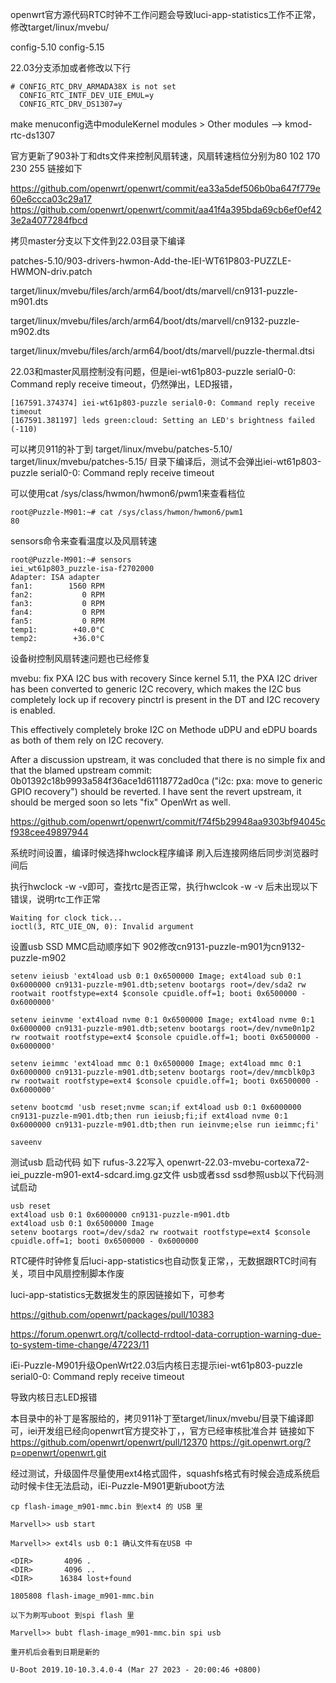openwrt官方源代码RTC时钟不工作问题会导致luci-app-statistics工作不正常，修改target/linux/mvebu/

config-5.10
config-5.15

22.03分支添加或者修改以下行

```
# CONFIG_RTC_DRV_ARMADA38X is not set
  CONFIG_RTC_INTF_DEV_UIE_EMUL=y
  CONFIG_RTC_DRV_DS1307=y

```

make menuconfig选中moduleKernel modules > Other modules --> kmod-rtc-ds1307

官方更新了903补丁和dts文件来控制风扇转速，风扇转速档位分别为80 102 170 230 255 链接如下

https://github.com/openwrt/openwrt/commit/ea33a5def506b0ba647f779e60e6ccca03c29a17
https://github.com/openwrt/openwrt/commit/aa41f4a395bda69cb6ef0ef423e2a4077284fbcd

拷贝master分支以下文件到22.03目录下编译

patches-5.10/903-drivers-hwmon-Add-the-IEI-WT61P803-PUZZLE-HWMON-driv.patch

target/linux/mvebu/files/arch/arm64/boot/dts/marvell/cn9131-puzzle-m901.dts

target/linux/mvebu/files/arch/arm64/boot/dts/marvell/cn9132-puzzle-m902.dts

target/linux/mvebu/files/arch/arm64/boot/dts/marvell/puzzle-thermal.dtsi

22.03和master风扇控制没有问题，但是iei-wt61p803-puzzle serial0-0: Command reply receive timeout，仍然弹出，LED报错，

```
[167591.374374] iei-wt61p803-puzzle serial0-0: Command reply receive timeout
[167591.381197] leds green:cloud: Setting an LED's brightness failed (-110)
```

可以拷贝911的补丁到 
target/linux/mvebu/patches-5.10/
target/linux/mvebu/patches-5.15/
目录下编译后，测试不会弹出iei-wt61p803-puzzle serial0-0: Command reply receive timeout

可以使用cat /sys/class/hwmon/hwmon6/pwm1来查看档位

```
root@Puzzle-M901:~# cat /sys/class/hwmon/hwmon6/pwm1
80
```
sensors命令来查看温度以及风扇转速

```
root@Puzzle-M901:~# sensors
iei_wt61p803_puzzle-isa-f2702000
Adapter: ISA adapter
fan1:        1560 RPM
fan2:           0 RPM
fan3:           0 RPM
fan4:           0 RPM
fan5:           0 RPM
temp1:        +40.0°C
temp2:        +36.0°C
```
设备树控制风扇转速问题也已经修复

mvebu: fix PXA I2C bus with recovery
Since kernel 5.11, the PXA I2C driver has been converted to generic I2C
recovery, which makes the I2C bus completely lock up if recovery pinctrl
is present in the DT and I2C recovery is enabled.

This effectively completely broke I2C on Methode uDPU and eDPU boards
as both of them rely on I2C recovery.

After a discussion upstream, it was concluded that there is no simple fix
and that the blamed upstream commit:
0b01392c18b9993a584f36ace1d61118772ad0ca ("i2c: pxa: move to generic GPIO
recovery") should be reverted.
I have sent the revert upstream, it should be merged soon so lets "fix"
OpenWrt as well.


https://github.com/openwrt/openwrt/commit/f74f5b29948aa9303bf94045cf938cee49897944

系统时间设置，编译时候选择hwclock程序编译   刷入后连接网络后同步浏览器时间后

执行hwclock -w -v即可，查找rtc是否正常，执行hwclcok -w -v 后未出现以下错误，说明rtc工作正常


```
Waiting for clock tick...
ioctl(3, RTC_UIE_ON, 0): Invalid argument

```

设置usb SSD MMC启动顺序如下 902修改cn9131-puzzle-m901为cn9132-puzzle-m902

```
setenv ieiusb 'ext4load usb 0:1 0x6500000 Image; ext4load sub 0:1 0x6000000 cn9131-puzzle-m901.dtb;setenv bootargs root=/dev/sda2 rw rootwait rootfstype=ext4 $console cpuidle.off=1; booti 0x6500000 - 0x6000000'

setenv ieinvme 'ext4load nvme 0:1 0x6500000 Image; ext4load nvme 0:1 0x6000000 cn9131-puzzle-m901.dtb;setenv bootargs root=/dev/nvme0n1p2 rw rootwait rootfstype=ext4 $console cpuidle.off=1; booti 0x6500000 - 0x6000000'

setenv ieimmc 'ext4load mmc 0:1 0x6500000 Image; ext4load mmc 0:1 0x6000000 cn9131-puzzle-m901.dtb;setenv bootargs root=/dev/mmcblk0p3 rw rootwait rootfstype=ext4 $console cpuidle.off=1; booti 0x6500000 - 0x6000000'

setenv bootcmd 'usb reset;nvme scan;if ext4load usb 0:1 0x6000000 cn9131-puzzle-m901.dtb;then run ieiusb;fi;if ext4load nvme 0:1 0x6000000 cn9131-puzzle-m901.dtb;then run ieinvme;else run ieimmc;fi'

saveenv

```

测试usb 启动代码  如下  rufus-3.22写入 openwrt-22.03-mvebu-cortexa72-iei_puzzle-m901-ext4-sdcard.img.gz文件 usb或者ssd
ssd参照usb以下代码测试启动

```
usb reset
ext4load usb 0:1 0x6000000 cn9131-puzzle-m901.dtb
ext4load usb 0:1 0x6500000 Image 
setenv bootargs root=/dev/sda2 rw rootwait rootfstype=ext4 $console cpuidle.off=1; booti 0x6500000 - 0x6000000

```

RTC硬件时钟修复后luci-app-statistics也自动恢复正常，，无数据跟RTC时间有关，项目中风扇控制脚本作废

luci-app-statistics无数据发生的原因链接如下，可参考

https://github.com/openwrt/packages/pull/10383

https://forum.openwrt.org/t/collectd-rrdtool-data-corruption-warning-due-to-system-time-change/47223/11

 

iEi-Puzzle-M901升级OpenWrt22.03后内核日志提示iei-wt61p803-puzzle serial0-0: Command reply receive timeout

导致内核日志LED报错

本目录中的补丁是客服给的，拷贝911补丁至target/linux/mvebu/目录下编译即可，iei开发组已经向openwrt官方提交补丁，，官方已经审核批准合并
链接如下
https://github.com/openwrt/openwrt/pull/12370
https://git.openwrt.org/?p=openwrt/openwrt.git


经过测试，升级固件尽量使用ext4格式固件，squashfs格式有时候会造成系统启动时候卡住无法启动，iEi-Puzzle-M901更新uboot方法

```
cp flash-image_m901-mmc.bin 到ext4 的 USB 里

Marvell>> usb start

Marvell>> ext4ls usb 0:1 确认文件有在USB 中

<DIR>       4096 .
<DIR>       4096 ..
<DIR>      16384 lost+found

1805808 flash-image_m901-mmc.bin

以下为刷写uboot 到spi flash 里

Marvell>> bubt flash-image_m901-mmc.bin spi usb

重开机后会看到日期是新的

U-Boot 2019.10-10.3.4.0-4 (Mar 27 2023 - 20:00:46 +0800)
```






